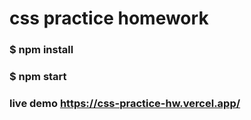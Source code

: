# css practice homework

### $ npm install

### $ npm start


### live demo https://css-practice-hw.vercel.app/
